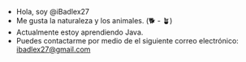 - Hola, soy @iBadlex27
- Me gusta la naturaleza y los animales. (🐕 - 🪴)
- Actualmente estoy aprendiendo Java.
- Puedes contactarme por medio de el siguiente correo electrónico: ibadlex27@gmail.com
